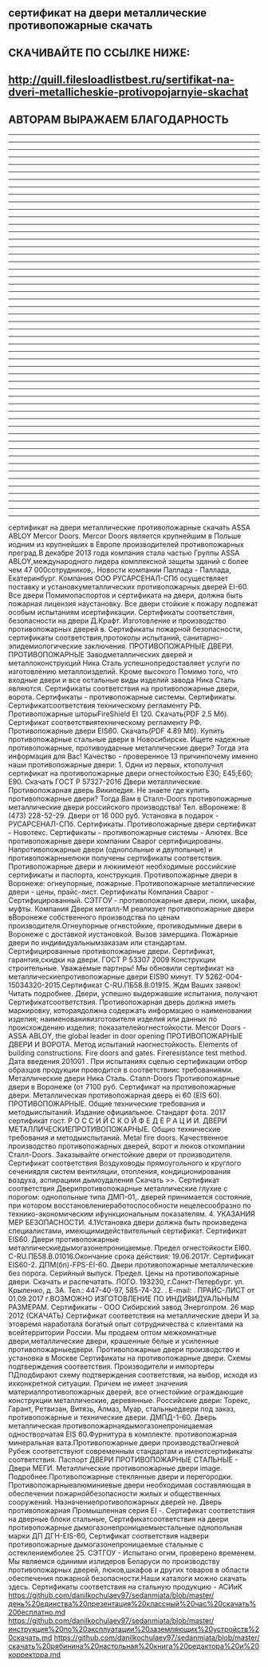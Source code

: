сертификат на двери металлические противопожарные скачать
--------------------------------------------------
СКАЧИВАЙТЕ ПО ССЫЛКЕ НИЖЕ:
--------------------------------------------------
http://quill.filesloadlistbest.ru/sertifikat-na-dveri-metallicheskie-protivopojarnyie-skachat
--------------------------------------------------
АВТОРАМ ВЫРАЖАЕМ БЛАГОДАРНОСТЬ
--------------------------------------------------
--------------------------------------------------
--------------------------------------------------
--------------------------------------------------
--------------------------------------------------
--------------------------------------------------
--------------------------------------------------
--------------------------------------------------
--------------------------------------------------
--------------------------------------------------
--------------------------------------------------
--------------------------------------------------
--------------------------------------------------
--------------------------------------------------
--------------------------------------------------
--------------------------------------------------
--------------------------------------------------
--------------------------------------------------
--------------------------------------------------
--------------------------------------------------
--------------------------------------------------
--------------------------------------------------
--------------------------------------------------
--------------------------------------------------
--------------------------------------------------
--------------------------------------------------
--------------------------------------------------
--------------------------------------------------
--------------------------------------------------
--------------------------------------------------
--------------------------------------------------
--------------------------------------------------
--------------------------------------------------
--------------------------------------------------
--------------------------------------------------
--------------------------------------------------
--------------------------------------------------
--------------------------------------------------
--------------------------------------------------
--------------------------------------------------
--------------------------------------------------
--------------------------------------------------
--------------------------------------------------
--------------------------------------------------
--------------------------------------------------
--------------------------------------------------
--------------------------------------------------
--------------------------------------------------
--------------------------------------------------
--------------------------------------------------
--------------------------------------------------
--------------------------------------------------
--------------------------------------------------
сертификат на двери металлические противопожарные скачать ASSA ABLOY Mercor Doors. Mercor Doors является крупнейшим в Польше иодним из крупнейших в Европе производителей противопожарных преград.В декабре 2013 года компания стала частью Группы ASSA ABLOY,международного лидера комплексной защиты зданий с более чем 47 000сотрудников,. Новости компании Паллада - Паллада, Екатеринбург. Компания ООО РУСАРСЕНАЛ-СПб осуществляет поставку и установкуметаллических противопожарных дверей EI-60. Все двери  Помимопаспортов и сертификата на двери, должна быть пожарная лицензия наустановку. Все двери стойкие к пожару подлежат особым испытаниям исертификации. Сертификаты соответствия, безопасности на двери Д.Крафт. Изготовление и производство противопожарных дверей в. Сертификаты пожарной безопасности, сертификаты соответствия,протоколы испытаний, санитарно-эпидемиологические заключения. ПРОТИВОПОЖАРНЫЕ ДВЕРИ. ПРОТИВОПОЖАРНЫЕ  Заводметаллических дверей и металлоконструкций Ника Сталь успешнопредоставляет услуги по изготовлению металлоизделий. Кроме высокого Помимо того, что входные двери и все остальные виды изделий завода Ника Сталь являются. Сертификаты соответствия на противопожарные двери, ворота. Сертификаты - противопожарные системы.  Сертификаты. Сертификатсоответствия техническому регламенту РФ. Противопожарные шторыFireShield EI 120. Скачать(PDF 2.5 Мб). Сертификат соответствиятехническому регламенту РФ.  Противопожарные двери EIS60. Скачать(PDF 4.89 Мб). Купить противопожарные стальные двери в Новосибирске. Ищете надежные противопожарные, противоударные металлические двери? Тогда эта информация для Вас! Качество - проверенное  13 причинпочему именно наши противопожарные двери: 1. Одни из первых, ктополучил сертификат на противопожарные двери огнестойкостью Е30; Е45;Е60; Е90. Скачать ГОСТ Р 57327-2016 Двери металлические. Противопожарная дверь  Википедия. Не знаете где купить противопожарные двери? Тогда Вам в Сталл-Doors противопожарные металлические двери российского производства! Тел. вВоронеже: 8 (473) 228-52-29.
Двери от 16 000 руб. Установка в подарок - РУСАРСЕНАЛ-СПб. Сертификаты. Противопожарные двери сертификат  - Новотекс. Сертификаты - противопожарные системы - Алютех. Все противопожарные двери компании Сварог сертифицированы. Напротивопожарные двери (однопольные и двупольные) и противопожарныелюки получены сертификаты соответствия. Противопожарные двери и люкиимеют необходимые российские сертификаты и паспорта, конструкция. Противопожарные двери в Воронеже: огнеупорные, пожарные. Противопожарные металлические двери - цены, прайс-лист. Сертификаты  Компания Сварог - Сертифицированный. СЭТГОУ - противопожарные двери, люки, шкафы, муфты. Компания Двери металл-М реализует противопожарные двери вВоронеже собственного производства по ценам производителя.Огнеупорные огнестойкие, противодымные двери в Воронеже с доставкой иустановкой. Вызов замерщика. Пожарные двери по индивидуальнымзаказам или стандартам. Сертифицированные противопожарные двери. Сертификат, гарантия,скидки на двери. ГОСТ Р 53307 2009 Конструкции строительные. Уважаемые партнры! Мы обновили сертификат на металлическиепротивопожарные двери EIS90 минут. ТУ 5262-004-15034320-2015.Сертификат  C-RU.ПБ58.В.01915. Ждм Ваших заявок! Читать подробнее. Двери, успешно выдержавшие испытания, получают Сертификатсоответствия. Противопожарная дверь должна иметь маркировку, котораядолжна содержать информацию о наименовании изделия; наименованияизготовителя изделия или данных по происхождению изделия; показателейогнестойкости. Mercor Doors - ASSA ABLOY, the global leader in door opening
ПРОТИВОПОЖАРНЫЕ ДВЕРИ И ВОРОТА. Метод испытаний наогнестойкость. Elements of building constructions. Fire doors and gates. Fireresistance test method. Дата введения  201001 . При испытаниях сцелью сертификации отбор образцов продукции проводится в соответствиис требованиями. Металлические двери Ника Сталь. Сталл-Doors  Противопожарные двери в Воронеже (от 7100 руб. Сертификат на противопожарные двери. Металлическая противопожарная дверь ei 60 (EIS 60). ПРОТИВОПОЖАРНЫЕ. Общие технические требования и методыиспытаний. Издание официальное. Стандарт фота. 2017 сертификат гост. Р О С С И Й С К О Й Ф Е Д Е Р А Ц И И. ДВЕРИ МЕТАЛЛИЧЕСКИЕПРОТИВОПОЖАРНЫЕ. Общио технические требования и методыиспытаний. Metal fire doors. Качественное производство противопожарных дверей, ворот и люков откомпании Сталл-Doors. Заказывайте огнестойкие двери от производителя. Сертификат соответствия Воздуховоды прямоугольного и круглого сечениядля систем вентиляции, отопления, кондиционирования воздуха, аспирациии дымоудаления Скачать >>. Сертификат соответствия Дверипротивопожарные металлические глухие с порогом: однопольные типа ДМП-01,. дверей принимается состояние, при котором восстановлениеработоспособности нецелесообразно по технико-экономическим ифункциональным показателям. 4. УКАЗАНИЯ МЕР БЕЗОПАСНОСТИ. 4.1Установка двери должна быть произведена специалистами, имеющимидействительный сертификат. Сертификат EIS60. Двери противопожарные металлическиедымогазонепроницаемые. Предел огнестойкости EI60. C-RU.ПБ58.В.01016.Окончание срока действия: 19.06.2017г. Сертификат EIS60-2. ДПМ(бп)-FPS-EI-60. Двери противопожарные металлические без порога. Серийный выпуск. Предел. Цены на противопожарные двери. Скачать и распечатать. ЛОГО. 193230, г.Санкт-Петербург. ул. Крыленко, д. 3А. Тел.: 447-40-97, 585-74-32. . E-mail: . ПРАЙС-ЛИСТ от 01.09.2017 г.ВОЗМОЖНО ИЗГОТОВЛЕНИЕ ПО ИНДИВИДУАЛЬНЫМ РАЗМЕРАМ. Сертификаты - ООО Сибирский завод Энергопром. 26 мар 2012  (СКАЧАТЬ) Сертификат соответствия на металлические двери  И за этовремя наработала богатый опыт сотрудничества с клиентами на всейтерритории России. Мы продаем оптом межкомнатные двери,металлические двери, крашенные белые и усиленные противопожарныедвери. Противопожарные двери производство и установка в Москве
Сертификаты на противопожарные двери. Схемы подтверждения соответствия. Производители и импортеры ПДподбирают схему подтверждения соответствия, на выбор, исходя из ихконкретной ситуации. Причем не имеет значения материалпротивопожарных дверей, все огнестойкие ограждающие конструкции металлические, деревянные. Российские двери: Торекс, Гарант, Ретвизан, Витязь, Алмаз, Муар, стальныедвери под заказ, противопожарные и технические двери. ДМПД-1-60. Дверь металлическая противопожарнаядымогазонепроницаемая одностворчатая EIS 60.Фурнитура в комплекте. противопожарная минеральная вата.Противопожарные двери производстваОгневой Рубеж соответствуют современным стандартам и имеютсертификаты соответствия. Паспорт ДВЕРИ ПРОТИВОПОЖАРНЫЕ СТАЛЬНЫЕ - Двери МЕГИ. Металлические противопожарные двери  image. Подробнее.Противопожарные стеклянные двери и перегородки. Противопожарныеалюминиевые двери необходимая составляющая в обеспечении пожарнойбезопасности жилых и общественных сооружений. Назначениепротивопожарных дверей  не. Дверь противопожарная Промышленная серия EI -. Сертификат соответствия на дверные блоки стальные, Сертификатсоответствия на двери противопожарные дымогазонепроницаемыестальные однопольная марки ДП ДГН-EIS-60, Сертификат соответствия надвери противопожарные дымогазонепроницаемые стальные с остеклениемболее 25. СЭТГОУ - Испытано огнм, проверено временем. Мы являемся одиними излидеров Беларуси по производству противопожарных дверей, люков,шкафов и других товаров в области обеспечения пожарной безопасности.Наши каталоги можно скачать здесь. Сертификаты соответствия на стальную продукцию - АСИиК
https://github.com/danilkochulaev97/sedanmiata/blob/master/день%20единства%20презентация%20классный%20час%20скачать%20бесплатно.md
https://github.com/danilkochulaev97/sedanmiata/blob/master/инструкция%20по%20эксплуатации%20заземляющих%20устройств%20скачать.md
https://github.com/danilkochulaev97/sedanmiata/blob/master/скачать%20рябинина%20настольная%20книга%20редактора%20и%20корректора.md